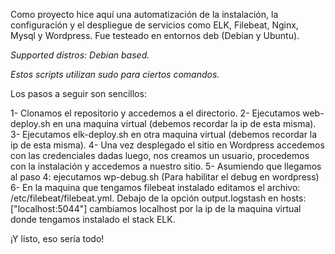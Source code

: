 Como proyecto hice aquí una automatización de la instalación, la configuración y el despliegue de servicios como ELK, Filebeat, Nginx, Mysql y Wordpress. Fue testeado en entornos deb (Debian y Ubuntu).

*Supported distros: Debian based.*

*Estos scripts utilizan sudo para ciertos comandos.*

Los pasos a seguir son sencillos:

1- Clonamos el repositorio y accedemos a el directorio. 
2- Ejecutamos web-deploy.sh en una maquina virtual (debemos recordar la ip de esta misma).
3- Ejecutamos elk-deploy.sh en otra maquina virtual (debemos recordar la ip de esta misma).
4- Una vez desplegado el sitio en Wordpress accedemos con las credenciales dadas luego, nos creamos un usuario, procedemos con la instalación y accedemos a nuestro sitio.
5- Asumiendo que llegamos al paso 4: ejecutamos wp-debug.sh (Para habilitar el debug en wordpress)
6- En la maquina que tengamos filebeat instalado editamos el archivo: /etc/filebeat/filebeat.yml. Debajo de la opción output.logstash en hosts: ["localhost:5044"] cambiamos localhost por la ip de la maquina virtual donde tengamos instalado el stack ELK.

¡Y listo, eso sería todo!